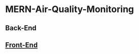 # MERN-Air-Quality-Monitoring
## Back-End
## [Front-End](https://github.com/c-yrus/MERN-Air-Quality-Monitoring/tree/front-end) 
